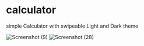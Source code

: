 # calculator
simple Calculator with swipeable Light and Dark theme

![Screenshot (9)](https://github.com/Ragul55i/calculator/assets/113852645/9697b985-0434-4299-8c11-887f5cc4c9ad)
![Screenshot (28)](https://github.com/Ragul55i/calculator/assets/113852645/97bef005-3851-4b76-87b6-7126a418c9d4)
